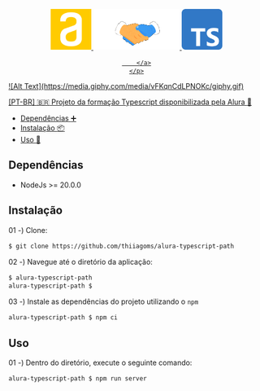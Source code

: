 <div align="center">
    <p>
        <a href="https://github.com/thiiagoms/alura-typescript-path">
            <img src="./assets/img/alura.png" alt="Logo" width="80" height="80">
            <img src="./assets/img/handshake.gif" alt="Logo" width="170" height="80">
            <img src="./assets/img/typescript.png" alt="Logo" width="80" height="80">
           
        </a>
    </p>
</div>
![Alt Text](https://media.giphy.com/media/vFKqnCdLPNOKc/giphy.gif)

[PT-BR] :brazil: Projeto da formação Typescript disponibilizada pela Alura :blue_heart:

- [Dependências :heavy_plus_sign:](#dependências)
- [Instalação :package:](#instalação)
- [Uso :runner:](#uso)

## Dependências
 * NodeJs >= 20.0.0

## Instalação

01 -) Clone:
```bash
$ git clone https://github.com/thiiagoms/alura-typescript-path
```

02 -) Navegue até o diretório da aplicação:
```bash
$ alura-typescript-path
alura-typescript-path $
```

03 -) Instale as dependências do projeto utilizando o `npm`
```bash
alura-typescript-path $ npm ci
```

## Uso

01 -) Dentro do diretório, execute o seguinte comando:
```bash
alura-typescript-path $ npm run server
```